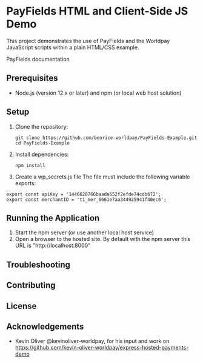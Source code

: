 # PayFields HTML and Client-Side JS Demo

This project demonstrates the use of PayFields and the Worldpay JavaScript scripts within a plain HTML/CSS example.

PayFields documentation

## Prerequisites

- Node.js (version 12.x or later) and npm (or local web host solution)

## Setup

1. Clone the repository:
   ```
   git clone https://github.com/benrice-worldpay/PayFields-Example.git
   cd PayFields-Example
   ```

2. Install dependencies:
   ```
   npm install
   ```

3. Create a wp_secrets.js file
The file must include the following variable exports:
```
export const apiKey = '1446620766baada652f2efde74cdb672';
export const merchantID = 't1_mer_6661e7aa344925941f40ec6';
```

## Running the Application

1. Start the npm server (or use another local host service)
2. Open a browser to the hosted site. By default with the npm server this URL is "http://localhost:8000"

## Troubleshooting

## Contributing

## License

## Acknowledgements
- Kevin Oliver @kevinoliver-worldpay, for his input and work on https://github.com/kevin-oliver-worldpay/express-hosted-payments-demo